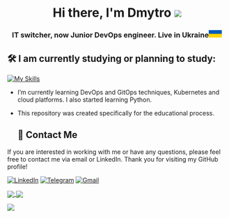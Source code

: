 <h1 align="center">Hi there, I'm Dmytro</a> 
<img src="https://github.com/blackcater/blackcater/raw/main/images/Hi.gif" height="32"/></h1>
<h3 align="center">IT switcher, now Junior DevOps engineer. Live in Ukraine<img src="https://github.com/hampusborgos/country-flags/blob/main/png1000px/ua.png" height="17" width="30"/></h3>

  ## :hammer_and_wrench: I am currently studying or planning to study:
  
[![My Skills](https://skillicons.dev/icons?i=linux,py,django,gcp,kubernetes,grafana,prometheus,terraform,git,gitlab,docker,bash,go,aws,mongodb&perline=15&theme=light)](https://skillicons.dev)


- I’m currently learning DevOps and GitOps techniques, Kubernetes and cloud platforms. I also started learning Python.
- This repository was created specifically for the educational process.

  ## :iphone: Contact Me
If you are interested in working with me or have any questions, please feel free to contact me via email or LinkedIn.
Thank you for visiting my GitHub profile! 

[![LinkedIn](https://img.shields.io/badge/linkedin-%230077B5.svg?style=for-the-badge&logo=linkedin&logoColor=white)](https://www.linkedin.com/in/devdm/)
[![Telegram](https://img.shields.io/badge/Telegram-2CA5E0?style=for-the-badge&logo=telegram&logoColor=white)](https://t.me/devdm_dp)
[![Gmail](https://img.shields.io/badge/Gmail-D14836?style=for-the-badge&logo=gmail&logoColor=white)](mailto:devdm.dp@gmail.com)

<a href="https://github.com/dm-ol?tab=repositories">
  <img height=200 align="center" src="https://github-readme-stats.vercel.app/api?username=dm-ol&show_icons=true&theme=transparent" />
</a>
<a href="https://github.com/dm-ol?tab=repositories">
  <img height=200 align="center" src="https://github-readme-stats.vercel.app/api/top-langs?username=dm-ol&layout=compact&langs_count=8&card_width=320&theme=transparent" />
</a>

  <a href="https://u8views.com/github/dm-ol"><img src="https://u8views.com/api/v1/github/profiles/149588780/views/day-week-month-total-count.svg"></a>

